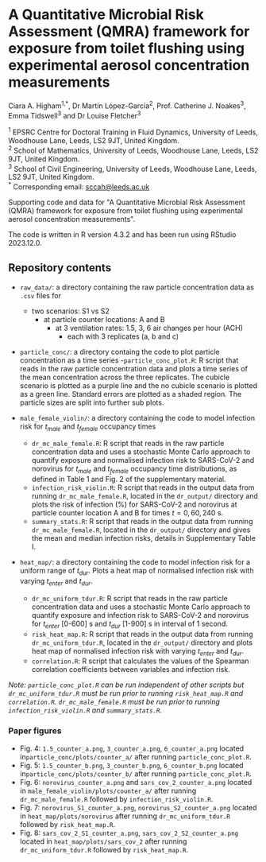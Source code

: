 # A Quantitative Microbial Risk Assessment (QMRA) framework for exposure from toilet flushing using experimental aerosol concentration measurements

Ciara A. Higham<sup>1,*</sup>, Dr Martín López-García<sup>2</sup>, Prof. Catherine J. Noakes<sup>3</sup>, Emma Tidswell<sup>3</sup> and Dr Louise Fletcher<sup>3</sup>

<sup>1</sup> EPSRC Centre for Doctoral Training in Fluid Dynamics, University of Leeds, Woodhouse Lane, Leeds, LS2 9JT, United Kingdom.  
<sup>2</sup> School of Mathematics, University of Leeds, Woodhouse Lane, Leeds, LS2 9JT, United Kingdom.  
<sup>3</sup> School of Civil Engineering, University of Leeds, Woodhouse Lane, Leeds, LS2 9JT, United Kingdom.  
<sup>*</sup> Corresponding email: sccah@leeds.ac.uk

Supporting code and data for "A Quantitative Microbial Risk Assessment (QMRA) framework for exposure from toilet flushing using experimental aerosol concentration measurements".

The code is written in R version 4.3.2 and has been run using RStudio 2023.12.0.

## Repository contents
- `raw_data/`: a directory containing the raw particle concentration data as `.csv` files for
  - two scenarios: S1 vs S2
    - at particle counter locations: A and B
      - at 3 ventilation rates: 1.5, 3, 6 air changes per hour (ACH)
        - each with 3 replicates (a, b and c)
          
- `particle_conc/`: a directory containg the code to plot particle concentration as a time series
  -`particle_conc_plot.R`: R script that reads in the raw particle concentration data and plots a time series of the mean concentration across the three replicates. The cubicle scenario is plotted as a purple line and the no cubicle scenario is plotted as a green line. Standard errors are plotted as a shaded region. The particle sizes are split into further sub plots.
  
- `male_female_violin/`: a directory containing the code to model infection risk for $t_{male}$ and $t_{female}$ occupancy times
  - `dr_mc_male_female.R`: R script that reads in the raw particle concentration data and uses a stochastic Monte Carlo approach to quantify exposure and normalised infection risk to SARS-CoV-2 and norovirus for $t_{male}$ and $t_{female}$ occupancy time distributions, as defined in Table 1 and Fig. 2 of the supplementary material.
  - `infection_risk_violin.R`: R script that reads in the output data from running `dr_mc_male_female.R`, located in the `dr_output/` directory and plots the risk of infection (%) for SARS-CoV-2 and norovirus at particle counter location A and B for times $t = 0, 60, 240$ s.
  - `summary_stats.R`: R script that reads in the output data from running `dr_mc_male_female.R`, located in the `dr_output/` directory and gives the mean and median infection risks, details in Supplementary Table I.

- `heat_map/`: a directory containing the code to model infection risk for a uniform range of $t_{dur}$. Plots a heat map of normalised infection risk with varying $t_{enter}$ and $t_{dur}$.
  - `dr_mc_uniform_tdur.R`: R script that reads in the raw particle concentration data and uses a stochastic Monte Carlo approach to quantify exposure and infection risk to SARS-CoV-2 and norovirus for $t_{enter}$ [0-600] s and $t_{dur}$ [1-900] s in interval of 1 second.
  - `risk_heat_map.R`: R script that reads in the output data from running `dr_mc_uniform_tdur.R`, located in the `dr_output/` directory and plots heat map of normalised infection risk with varying $t_{enter}$ and $t_{dur}$.
  - `correlation.R`: R script that calculates the values of the Spearman correlation coefficients between variables and infection risk.

*Note: `particle_conc_plot.R` can be run independent of other scripts but `dr_mc_uniform_tdur.R` must be run prior to running `risk_heat_map.R` and `correlation.R`. `dr_mc_male_female.R` must be run prior to running `infection_risk_violin.R` and `summary_stats.R`.*

### Paper figures

- Fig. 4: `1.5_counter_a.png`, `3_counter_a.png`, `6_counter_a.png` located in`particle_conc/plots/counter_a/` after running `particle_conc_plot.R`.
- Fig. 5: `1.5_counter_b.png`, `3_counter_b.png`, `6_counter_b.png` located in`particle_conc/plots/counter_b/` after running `particle_conc_plot.R`.
- Fig. 6: `norovirus_counter_a.png` and  `sars_cov_2_counter_a.png` located in `male_female_violin/plots/counter_a/` after running `dr_mc_male_female.R` followed by `infection_risk_violin.R`.
- Fig. 7: `norovirus_S1_counter_a.png`, `norovirus_S2_counter_a.png` located in `heat_map/plots/norovirus` after running `dr_mc_uniform_tdur.R` followed by `risk_heat_map.R`.
- Fig. 8: `sars_cov_2_S1_counter_a.png`, `sars_cov_2_S2_counter_a.png` located in `heat_map/plots/sars_cov_2` after running `dr_mc_uniform_tdur.R` followed by `risk_heat_map.R`.




